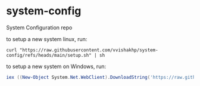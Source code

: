 # system-config
System Configuration repo

to setup a new system linux, run:

```shell
curl "https://raw.githubusercontent.com/vvishakhp/system-config/refs/heads/main/setup.sh" | sh
```

to setup a new system on Windows, run:

```powershell
iex ((New-Object System.Net.WebClient).DownloadString('https://raw.githubusercontent.com/vvishakhp/system-config/refs/heads/main/setup.ps1'))
```